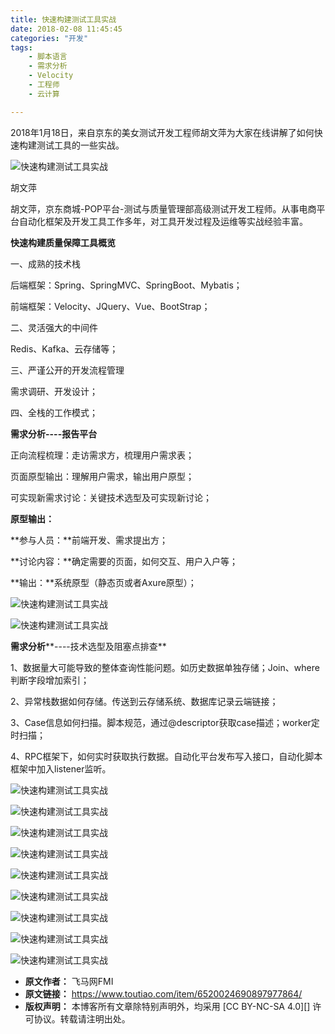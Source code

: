 ```yaml
---
title: 快速构建测试工具实战
date: 2018-02-08 11:45:45
categories: "开发"
tags:
	- 脚本语言
	- 需求分析
	- Velocity
	- 工程师
	- 云计算

---
```


2018年1月18日，来自京东的美女测试开发工程师胡文萍为大家在线讲解了如何快速构建测试工具的一些实战。

![快速构建测试工具实战][2QAE-63B3-6BME.jpg]

胡文萍

胡文萍，京东商城-POP平台-测试与质量管理部高级测试开发工程师。从事电商平台自动化框架及开发工具工作多年，对工具开发过程及运维等实战经验丰富。

**快速构建质量保障工具概览**

一、成熟的技术栈

后端框架：Spring、SpringMVC、SpringBoot、Mybatis；

前端框架：Velocity、JQuery、Vue、BootStrap；

二、灵活强大的中间件

Redis、Kafka、云存储等；

三、严谨公开的开发流程管理

需求调研、开发设计；

四、全栈的工作模式；

**需求分析----报告平台**

正向流程梳理：走访需求方，梳理用户需求表；

页面原型输出：理解用户需求，输出用户原型；

可实现新需求讨论：关键技术选型及可实现新讨论；

**原型输出：**

**参与人员：**前端开发、需求提出方；

**讨论内容：**确定需要的页面，如何交互、用户入户等；

**输出：**系统原型（静态页或者Axure原型）；

![快速构建测试工具实战][BFYJ-ZUIR-VUFJ.jpg]

![快速构建测试工具实战][IZMQ-QBER-Q7N2.jpg]

**需求分析****----技术选型及阻塞点排查**

1、数据量大可能导致的整体查询性能问题。如历史数据单独存储；Join、where判断字段增加索引；

2、异常栈数据如何存储。传送到云存储系统、数据库记录云端链接；

3、Case信息如何扫描。脚本规范，通过@descriptor获取case描述；worker定时扫描；

4、RPC框架下，如何实时获取执行数据。自动化平台发布写入接口，自动化脚本框架中加入listener监听。

![快速构建测试工具实战][IRE7-Z3UV-ZFR3.jpg]

![快速构建测试工具实战][7BBR-YU3E-YRFM.jpg]

![快速构建测试工具实战][VMVJ-VYZB-FFFQ.jpg]

![快速构建测试工具实战][YNZE-M2ZB-3YNR.jpg]

![快速构建测试工具实战][MM3Q-RRQN-AMYV.jpg]

![快速构建测试工具实战][AYIY-MAQU-EQIQ.jpg]

![快速构建测试工具实战][2AZE-UVJU-6VUU.jpg]

![快速构建测试工具实战][RRMJ-RAM7-RIAM.jpg]

![快速构建测试工具实战][B6JB-EMFZ-BFZU.jpg]


[2QAE-63B3-6BME.jpg]: /pro/os/crawler/2QAE-63B3-6BME.jpg
[BFYJ-ZUIR-VUFJ.jpg]: /pro/os/crawler/BFYJ-ZUIR-VUFJ.jpg
[IZMQ-QBER-Q7N2.jpg]: /pro/os/crawler/IZMQ-QBER-Q7N2.jpg
[IRE7-Z3UV-ZFR3.jpg]: /pro/os/crawler/IRE7-Z3UV-ZFR3.jpg
[7BBR-YU3E-YRFM.jpg]: /pro/os/crawler/7BBR-YU3E-YRFM.jpg
[VMVJ-VYZB-FFFQ.jpg]: /pro/os/crawler/VMVJ-VYZB-FFFQ.jpg
[YNZE-M2ZB-3YNR.jpg]: /pro/os/crawler/YNZE-M2ZB-3YNR.jpg
[MM3Q-RRQN-AMYV.jpg]: /pro/os/crawler/MM3Q-RRQN-AMYV.jpg
[AYIY-MAQU-EQIQ.jpg]: /pro/os/crawler/AYIY-MAQU-EQIQ.jpg
[2AZE-UVJU-6VUU.jpg]: /pro/os/crawler/2AZE-UVJU-6VUU.jpg
[RRMJ-RAM7-RIAM.jpg]: /pro/os/crawler/RRMJ-RAM7-RIAM.jpg
[B6JB-EMFZ-BFZU.jpg]: /pro/os/crawler/B6JB-EMFZ-BFZU.jpg
 *  **原文作者：** 飞马网FMI
 *  **原文链接：** https://www.toutiao.com/item/6520024690897977864/
 *  **版权声明：** 本博客所有文章除特别声明外，均采用 [CC BY-NC-SA 4.0][] 许可协议。转载请注明出处。